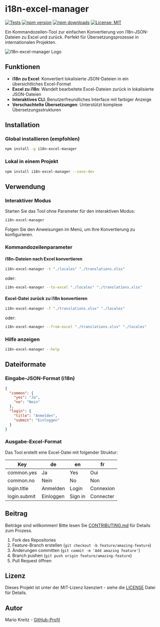 # i18n-excel-manager

[![Tests](https://github.com/mariokreitz/i18n-excel-manager/actions/workflows/test.yml/badge.svg)](https://github.com/mariokreitz/i18n-excel-manager/actions/workflows/test.yml)
[![npm version](https://img.shields.io/npm/v/i18n-excel-manager.svg?style=flat)](https://www.npmjs.com/package/i18n-excel-manager)
[![npm downloads](https://img.shields.io/npm/dm/i18n-excel-manager.svg?style=flat)](https://www.npmjs.com/package/i18n-excel-manager)
[![License: MIT](https://img.shields.io/badge/License-MIT-yellow.svg)](https://opensource.org/licenses/MIT)

Ein Kommandozeilen-Tool zur einfachen Konvertierung von i18n-JSON-Dateien zu Excel und zurück. Perfekt für Übersetzungsprozesse in internationalen Projekten.

![i18n-excel-manager Logo](https://raw.githubusercontent.com/mariokreitz/i18n-excel-manager/refs/heads/main/assets/logo.png)

## Funktionen

- **i18n zu Excel**: Konvertiert lokalisierte JSON-Dateien in ein übersichtliches Excel-Format
- **Excel zu i18n**: Wandelt bearbeitete Excel-Dateien zurück in lokalisierte JSON-Dateien
- **Interaktives CLI**: Benutzerfreundliches Interface mit farbiger Anzeige
- **Verschachtelte Übersetzungen**: Unterstützt komplexe Übersetzungsstrukturen

## Installation

### Global installieren (empfohlen)

```bash
npm install -g i18n-excel-manager
```

### Lokal in einem Projekt

```bash
npm install i18n-excel-manager --save-dev
```

## Verwendung

### Interaktiver Modus

Starten Sie das Tool ohne Parameter für den interaktiven Modus:

```bash
i18n-excel-manager
```

Folgen Sie den Anweisungen im Menü, um Ihre Konvertierung zu konfigurieren.

### Kommandozeilenparameter

#### i18n-Dateien nach Excel konvertieren

```bash
i18n-excel-manager -t "./locales" "./translations.xlsx"
```

oder:

```bash
i18n-excel-manager --to-excel "./locales" "./translations.xlsx"
```

#### Excel-Datei zurück zu i18n konvertieren

```bash
i18n-excel-manager -f "./translations.xlsx" "./locales"
```

oder:

```bash
i18n-excel-manager --from-excel "./translations.xlsx" "./locales"
```

### Hilfe anzeigen

```bash
i18n-excel-manager --help
```

## Dateiformate

### Eingabe-JSON-Format (i18n)

```json
{
  "common": {
    "yes": "Ja",
    "no": "Nein"
  },
  "login": {
    "title": "Anmelden",
    "submit": "Einloggen"
  }
}
```

### Ausgabe-Excel-Format

Das Tool erstellt eine Excel-Datei mit folgender Struktur:

| Key           | de      | en       | fr         |
|---------------|---------|----------|------------|
| common.yes    | Ja      | Yes      | Oui        |
| common.no     | Nein    | No       | Non        |
| login.title   | Anmelden| Login    | Connexion  |
| login.submit  | Einloggen| Sign in | Connecter  |

## Beitrag

Beiträge sind willkommen! Bitte lesen Sie [CONTRIBUTING.md](CONTRIBUTING.md) für Details zum Prozess.

1. Fork des Repositories
2. Feature-Branch erstellen (`git checkout -b feature/amazing-feature`)
3. Änderungen committen (`git commit -m 'Add amazing feature'`)
4. Branch pushen (`git push origin feature/amazing-feature`)
5. Pull Request öffnen

## Lizenz

Dieses Projekt ist unter der MIT-Lizenz lizenziert - siehe die [LICENSE](LICENSE) Datei für Details.

## Autor

Mario Kreitz - [GitHub-Profil](https://github.com/mariokreitz)